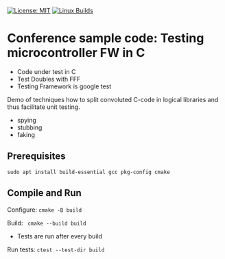 [![License: MIT](https://img.shields.io/badge/License-MIT-yellow.svg)](https://opensource.org/licenses/MIT)
[![Linux Builds](https://github.com/quattervals/ese/actions/workflows/build_and_test.yml/badge.svg)](https://github.com/quattervals/ese/actions/workflows/build_and_test.yml)


# Conference sample code: Testing microcontroller FW in C

- Code under test in C
- Test Doubles with FFF
- Testing Framework is google test

Demo of techniques how to split convoluted C-code in logical libraries and thus facilitate unit testing.
- spying
- stubbing
- faking

## Prerequisites
```
sudo apt install build-essential gcc pkg-config cmake
```

## Compile and Run
Configure: `cmake -B build`

Build: ` cmake --build build`
- Tests are run after every build

Run tests: `ctest --test-dir build`
